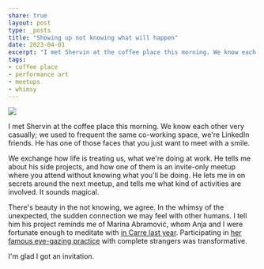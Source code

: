 ```yaml
---
share: true
layout: post
type: _posts
title: "Showing up not knowing what will happen"
date: 2023-04-01
excerpt: "I met Shervin at the coffee place this morning. We know each other very casually; we used to frequent the same co-working space, we're LinkedIn friends. He has one of those faces that you just want to meet with a smile. "
tags:
- coffee place
- performance art
- meetups
- whimsy
---
```

![](https://res.cloudinary.com/dbi2zounq/image/upload/c_scale,w_1300/v1680341586/zinzy.website/B941CB5A-069A-4130-869C-39C1D63CCD16_miulig.jpg)

I met Shervin at the coffee place this morning. We know each other very casually; we used to frequent the same co-working space, we're LinkedIn friends. He has one of those faces that you just want to meet with a smile. 

We exchange how life is treating us, what we're doing at work. He tells me about his side projects, and how one of them is an invite-only meetup where you attend without knowing what you'll be doing. He lets me in on secrets around the next meetup, and tells me what kind of activities are involved. It sounds magical.

There's beauty in the not knowing, we agree. In the whimsy of the unexpected, the sudden connection we may feel with other humans. I tell him his project reminds me of Marina Abramović, whom Anja and I were fortunate enough to meditate with [in Carre last year](https://carre.nl/pagina/marina-in-carre). Participating in [her famous eye-gazing practice](https://www.nytimes.com/2010/04/04/nyregion/04about.html) with complete strangers was transformative. 

I'm glad I got an invitation.